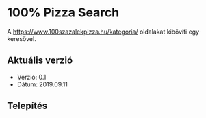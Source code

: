 # 100% Pizza Search

A https://www.100szazalekpizza.hu/kategoria/ oldalakat kibővíti egy keresővel.

## Aktuális verzió
- Verzió: 0.1
- Dátum: 2019.09.11

## Telepítés
